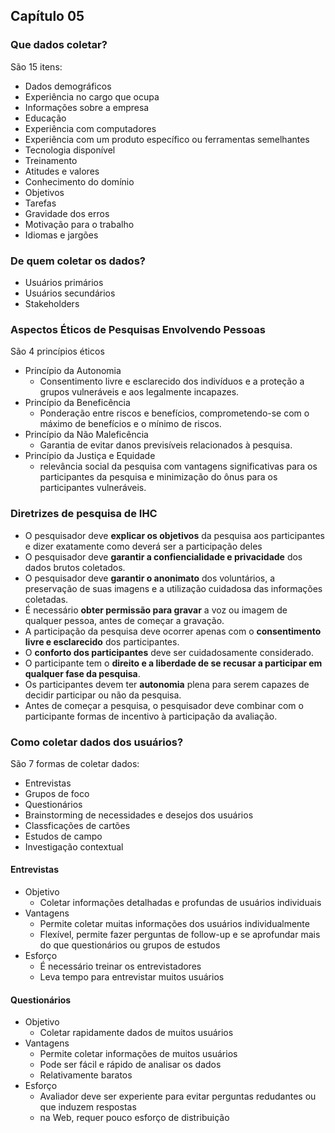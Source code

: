 ## Capítulo 05

### Que dados coletar?

São 15 itens:

- Dados demográficos
- Experiência no cargo que ocupa
- Informações sobre a empresa
- Educação
- Experiência com computadores
- Experiência com um produto específico ou ferramentas semelhantes
- Tecnologia disponível
- Treinamento
- Atitudes e valores
- Conhecimento do domínio
- Objetivos
- Tarefas
- Gravidade dos erros
- Motivação para o trabalho
- Idiomas e jargões

### De quem coletar os dados?

- Usuários primários
- Usuários secundários
- Stakeholders

### Aspectos Éticos de Pesquisas Envolvendo Pessoas

São 4 princípios éticos

- Princípio da Autonomia
  - Consentimento livre e esclarecido dos indivíduos e a proteção a grupos vulneráveis e aos legalmente incapazes.
- Princípio da Beneficência
  - Ponderação entre riscos e benefícios, comprometendo-se com o máximo de benefícios e o mínimo de riscos.
- Princípio da Não Maleficência
  - Garantia de evitar danos previsíveis relacionados à pesquisa.
- Princípio da Justiça e Equidade
  - relevância social da pesquisa com vantagens significativas para os participantes da pesquisa e minimização do ônus para os participantes vulneráveis.

### Diretrizes de pesquisa de IHC

- O pesquisador deve **explicar os objetivos** da pesquisa aos participantes e dizer exatamente como deverá ser a participação deles
- O pesquisador deve **garantir a confiencialidade e privacidade** dos dados brutos coletados.
- O pesquisador deve **garantir o anonimato** dos voluntários, a preservação de suas imagens e a utilização cuidadosa das informações coletadas.
- É necessário **obter permissão para gravar** a voz ou imagem de qualquer pessoa, antes de começar a gravação.
- A participação da pesquisa deve ocorrer apenas com o **consentimento livre e esclarecido** dos participantes.
- O **conforto dos participantes** deve ser cuidadosamente considerado.
- O participante tem o **direito e a liberdade de se recusar a participar em qualquer fase da pesquisa**.
- Os participantes devem ter **autonomia** plena para serem capazes de decidir participar ou não da pesquisa.
- Antes de começar a pesquisa, o pesquisador deve combinar com o participante formas de incentivo à participação da avaliação.

### Como coletar dados dos usuários?

São 7 formas de coletar dados:

- Entrevistas
- Grupos de foco
- Questionários
- Brainstorming de necessidades e desejos dos usuários
- Classficações de cartões
- Estudos de campo
- Investigação contextual

#### Entrevistas
- Objetivo
  - Coletar informações detalhadas e profundas de usuários individuais
- Vantagens
  - Permite coletar muitas informações dos usuários individualmente
  - Flexível, permite fazer perguntas de follow-up e se aprofundar mais do que questionários ou grupos de estudos
- Esforço
  - É necessário treinar os entrevistadores
  - Leva tempo para entrevistar muitos usuários

#### Questionários
- Objetivo
  - Coletar rapidamente dados de muitos usuários
- Vantagens
  - Permite coletar informações de muitos usuários
  - Pode ser fácil e rápido de analisar os dados
  - Relativamente baratos
- Esforço
  - Avaliador deve ser experiente para evitar perguntas redudantes ou que induzem respostas
  - na Web, requer pouco esforço de distribuição

